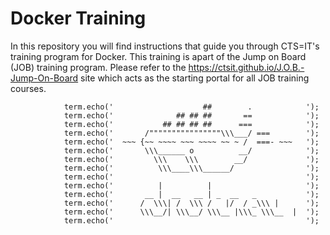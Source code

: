 # Docker Training

In this repository you will find instructions that guide you through CTS=IT's training program for Docker. This training is apart of the Jump on Board (JOB) training program. Please refer to the https://ctsit.github.io/J.O.B.-Jump-On-Board site which acts as the starting portal for all JOB training courses.

                term.echo('                    ##        .            ');
                term.echo('              ## ## ##       ==            ');
                term.echo('           ## ## ## ##      ===            ');
                term.echo('       /""""""""""""""""\\\___/ ===        ');
                term.echo('  ~~~ {~~ ~~~~ ~~~ ~~~~ ~~ ~ /  ===- ~~~   ');
                term.echo('       \\\______ o          __/            ');
                term.echo('         \\\    \\\        __/             ');
                term.echo('          \\\____\\\______/                ');
                term.echo('                                           ');
                term.echo('          |          |                     ');
                term.echo('       __ |  __   __ | _  __   _           ');
                term.echo('      /  \\\| /  \\\ /   |/  / _\\\ |      ');
                term.echo('      \\\__/| \\\__/ \\\__ |\\\_ \\\__  |  ');
                term.echo('                                           ');

